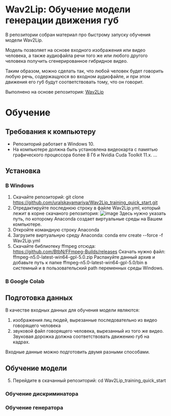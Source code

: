 # **Wav2Lip**: Обучение модели генерации движения губ

В репозитории собран материал про быстрому запуску обучения модели Wav2Lip.

Модель позволяет на основе входного изображения или видео человека, а также аудиофайла речи того же или любого другого человека получить сгенерированное гибридное видео.

Таким образом, можно сделать так, что любой человек будет говорить любую речь, содержащуюся во входном аудиофайле, и при этом движения его губ будут соответствовать тому, что он говорит.

Выполнено на основе репозитория:
[Wav2Lip](https://github.com/Rudrabha/Wav2Lip.git)

# Обучение
## Требования к компьютеру
- Репозиторий работает в Windows 10.
- На компьютере должна быть установлена видеокарта с памятью графического процессора более 8 Гб и Nvidia Cuda Toolkit 11.x.
...

## Установка
### В Windows
1. Скачайте репозиторий: git clone https://github.com/uralskayamariya/Wav2Lip_training_quick_start.git
3. Отредактируйте последнюю строку в файле Wav2Lip.yml, который лежит в корне скачаного репозитория:
  ![image](https://user-images.githubusercontent.com/86780783/180801441-460162d3-8aae-4dac-9fed-1db042315a54.png)
  Здесь нужно указать путь, по которому Anaconda создает виртуальные среды на Вашем компьютере.
3. Откройте командную строку Anaconda
4. Загрузите виртуальную среду Anaconda: conda env create --force -f Wav2Lip.yml
5. Скачайте библиотеку ffmpeg отсюда: 
https://github.com/BtbN/FFmpeg-Builds/releases
Скачать нужно файл: ffmpeg-n5.0-latest-win64-gpl-5.0.zip
Распакуйте данный архив и добавьте путь к папке ffmpeg-n5.0-latest-win64-gpl-5.0/bin в системный и в пользовательский path переменных среды Windows.



### В Google Colab


## Подготовка данных
В качестве входных данных для обучения модели являются:
1. изображения лиц людей, вырезанные последовательно из видео говорящего человека
2. звуковой файл говорящего человека, вырезанный из того же видео.
Звуковая дорожка должна соответствовать движению губ на кадрах.

Входные данные можно подготовить двумя разными способами.



## Обучение модели
5. Перейдите в скачанный репозиторий: cd Wav2Lip_training_quick_start

### Обучение дискриминатора

### Обучение генератора
